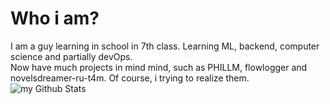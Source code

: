 # Who i am?
I am a guy learning in school in 7th class. Learning ML, backend, computer science and partially devOps.<br>
Now have much projects in mind mind, such as PHILLM, flowlogger and novelsdreamer-ru-t4m. Of course, i trying to realize them.<br>
<img align="center" src="https://github-readme-stats.vercel.app/api?username=oblivisheee&include_all_commits=true&count_private=true&show_icons=true&line_height=20&title_color=2B5BBD&icon_color=1124BB&text_color=A1A1A1&bg_color=0,000000,130F40" alt="my Github Stats"/>
